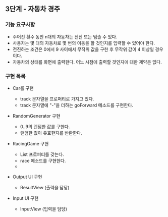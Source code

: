 ## 3단계 - 자동차 경주

### 기능 요구사항
- 주어진 횟수 동안 n대의 자동차는 전진 또는 멈출 수 있다.
- 사용자는 몇 대의 자동차로 몇 번의 이동을 할 것인지를 입력할 수 있어야 한다.
- 전진하는 조건은 0에서 9 사이에서 무작위 값을 구한 후 무작위 값이 4 이상일 경우이다.
- 자동차의 상태를 화면에 출력한다. 어느 시점에 출력할 것인지에 대한 제약은 없다.


### 구현 목록
- Car를 구현
	- track 문자열을 프로퍼티로 가지고 있다.
	- track 문자열에 "-"을 더하는 goForward 메소드를 구현한다.

- RandomGenerator 구현
	- 0..9의 랜덤한 값를 구한다. 
	- 랜덤한 값이 유효한지를 반환한다.

- RacingGame 구현
	- List<Car> 프로퍼티를 갖는다.
	- race 메소드를 구현한다. 
    - 
- Output UI 구현 
	- ResultView (출력을 담당)

- Input UI 구현
	- InputView (입력을 담당)
